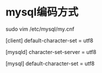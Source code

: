 
# mysql编码方式
sudo vim /etc/mysql/my.cnf

[client]
default-character-set = utf8

[mysqld]
character-set-server = utf8

[mysql]
default-character-set = utf8